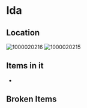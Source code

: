 # Ida

## Location
![1000020216](https://github.com/user-attachments/assets/75d72694-80d2-4cf6-a08b-1f93b0b0378c)
![1000020215](https://github.com/user-attachments/assets/deee7b4c-48fd-484d-b1eb-c16553910528)

## Items in it
-

## Broken Items
